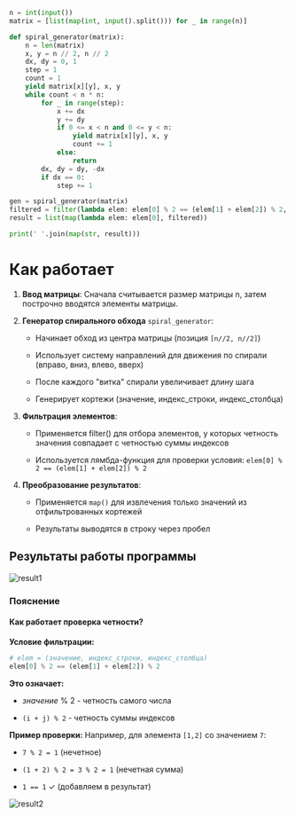 ```python
n = int(input())
matrix = [list(map(int, input().split())) for _ in range(n)]

def spiral_generator(matrix):
    n = len(matrix)
    x, y = n // 2, n // 2
    dx, dy = 0, 1
    step = 1
    count = 1
    yield matrix[x][y], x, y
    while count < n * n:
        for _ in range(step):
            x += dx
            y += dy
            if 0 <= x < n and 0 <= y < n:
                yield matrix[x][y], x, y
                count += 1
            else:
                return
        dx, dy = dy, -dx
        if dx == 0:
            step += 1

gen = spiral_generator(matrix)
filtered = filter(lambda elem: elem[0] % 2 == (elem[1] + elem[2]) % 2, gen)
result = list(map(lambda elem: elem[0], filtered))

print(' '.join(map(str, result)))
```

# Как работает

1. **Ввод матрицы**: Сначала считывается размер матрицы n, затем построчно вводятся элементы матрицы.

2. **Генератор спирального обхода** `spiral_generator`:

    * Начинает обход из центра матрицы (позиция `[n//2, n//2]`)

    * Использует систему направлений для движения по спирали (вправо, вниз, влево, вверх)

    * После каждого "витка" спирали увеличивает длину шага

    * Генерирует кортежи (значение, индекс_строки, индекс_столбца)

3. **Фильтрация элементов**:

    * Применяется filter() для отбора элементов, у которых четность значения совпадает с четностью суммы индексов

    * Используется лямбда-функция для проверки условия: `elem[0] % 2 == (elem[1] + elem[2]) % 2`

4. **Преобразование результатов**:

    * Применяется `map()` для извлечения только значений из отфильтрованных кортежей

    * Результаты выводятся в строку через пробел

## Результаты работы программы

![result1]()

### Пояснение

#### Как работает проверка четности?

**Условие фильтрации:**

```python
# elem = (значение, индекс_строки, индекс_столбца)
elem[0] % 2 == (elem[1] + elem[2]) % 2
```
**Это означает:**

* *значение* % 2 - четность самого числа

* `(i + j) % 2` - четность суммы индексов

**Пример проверки:**
Например, для элемента `[1,2]` со значением `7`:

* `7 % 2 = 1` (нечетное)

* `(1 + 2) % 2 = 3 % 2 = 1` (нечетная сумма)

* `1 == 1` ✓ (добавляем в результат) 


![result2]()